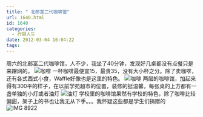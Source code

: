 ```yaml
---
title: " 北邮富二代咖啡馆"
url: 1640.html
id: 1640
categories:
  - 行摄人生
date: 2012-03-04 16:04:22
tags:
---
```


周六的北邮富二代咖啡馆，人不少，我坐了40分钟，发现好几桌都没有点餐只是来蹭网的。 ![咖啡](../../../images/2012/03/IMG_89171.jpg "IMG_8917.jpg") 一杯咖啡最便宜15，最贵35，没有大小杯之分。除了卖咖啡，还有各式西式小食，Waffle好像也是这里的特色。 ![咖啡](../../../images/2012/03/IMG_89191.jpg "IMG_8919.jpg") 两层的咖啡馆，加起来得有300平的样子，在以前学苑超市的位置，装修的挺温馨，每张桌的上方都有一盏单独的小灯或者油灯 ![油灯](../../../images/2012/03/IMG_89181.jpg "IMG_8918.jpg") 学校里的咖啡馆果然有学校的特色，除了咖啡比较偏甜，架子上的书也让我无从下手。。。我怀疑这些都是学生们捐赠的 ![IMG 8922](../../../images/2012/03/IMG_89221.jpg "IMG_8922.jpg")
